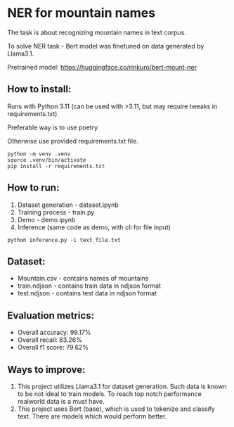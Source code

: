 # NER for mountain names

The task is about recognizing mountain names in text corpus.

To solve NER task - Bert model was finetuned on data generated by Llama3.1.


Pretrained model: https://huggingface.co/rinkuro/bert-mount-ner


## How to install:

Runs with Python 3.11 (can be used with >3.11, but may require tweaks in requirements.txt)

Preferable way is to use poetry.

Otherwise use provided requirements.txt file.

```{bash}
python -m venv .venv
source .venv/bin/activate
pip install -r requirements.txt
```


## How to run:

1. Dataset generation - dataset.ipynb
2. Training process - train.py
3. Demo - demo.ipynb
4. Inference (same code as demo, with cli for file input)
```{bash}
python inference.py -i text_file.txt
```


## Dataset:

- Mountain.csv - contains names of mountains
- train.ndjson - contains train data in ndjson format
- test.ndjson - contains test data in ndjson format


## Evaluation metrics:
- Overall accuracy: 99.17%
- Overall recall: 83.26%
- Overall f1 score: 79.62%


## Ways to improve:

1. This project utilizes Llama3.1 for dataset generation. Such data is known to be not ideal to train models.
To reach top notch performance realworld data is a must have.
2. This project uses Bert (base), which is used to tokenize and classify text. There are models which would perform better. 
